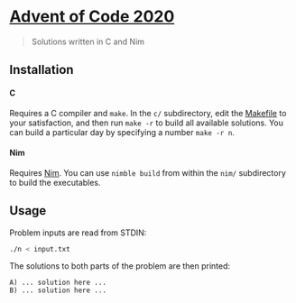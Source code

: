 # [Advent of Code 2020](https://adventofcode.com/2020)
> Solutions written in C and Nim

## Installation

#### C
Requires a C compiler and `make`. In the `c/` subdirectory, edit the [Makefile](./Makefile) to your satisfaction, and then run `make -r` to build all available solutions. You can build a particular day by specifying a number `make -r n`.

#### Nim
Requires [Nim](https://nim-lang.org/install.html). You can use `nimble build` from within the `nim/` subdirectory to build the executables.

## Usage

Problem inputs are read from STDIN:

```sh
./n < input.txt
```

The solutions to both parts of the problem are then printed:

```
A) ... solution here ...
B) ... solution here ...
```
